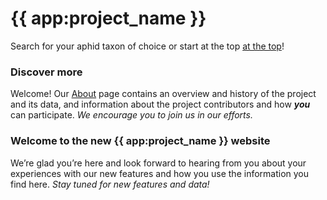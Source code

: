 # {{ app:project_name }}

<autocomplete-otu class="w-full sm:w-96" placeholder="Search by taxon name"/>

Search for your aphid taxon of choice or start at the top [at the top](/otus/901309/overview)!


### Discover more
Welcome! Our [About](about) page contains an overview and history of the project and its data, and information about the project contributors and how **_you_** can participate. _We encourage you to join us in our efforts._

### Welcome to the new {{ app:project_name }} website
We’re glad you’re here and look forward to hearing from you about your experiences with our new features and how you use the information you find here. _Stay tuned for new features and data!_
